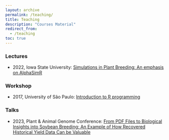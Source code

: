```yaml
---
layout: archive
permalink: /teaching/
title: Teaching
description: "Courses Material"
redirect_from:
  - /teaching
toc: true
---
```


### Lectures

- 2022, Iowa State University: [Simulations in Plant Breeding: An emphasis on AlphaSimR](https://raw.githubusercontent.com/mdkrause/mdkrause.github.io/master/_teaching/AlphaSimR_2022.pdf)

### Workshop

- 2017, University of São Paulo: [Introduction to R programming](https://github.com/mdkrause/Workshop_genetica_esalq)

### Talks

- 2023, Plant & Animal Genome Conference: [From PDF Files to Biological Insights into Soybean Breeding: An Example of How Recovered Historical Yield Data Can be Valuable](https://raw.githubusercontent.com/mdkrause/mdkrause.github.io/master/_teaching/PAG23.pdf) 
